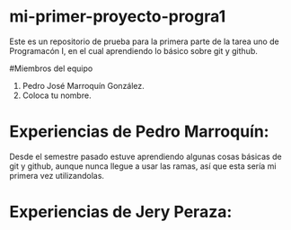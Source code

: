 # mi-primer-proyecto-progra1
Este es un repositorio de prueba para la primera parte de la tarea uno de Programacón I, en el cual aprendiendo lo básico sobre git y github.

#Miembros del equipo
1. Pedro José Marroquín González.
2. Coloca tu nombre.

# Experiencias de Pedro Marroquín:
Desde el semestre pasado estuve aprendiendo algunas cosas básicas de git y github, aunque nunca llegue a usar las ramas, así que esta sería mi primera vez utilizandolas. 

# Experiencias de Jery Peraza:

